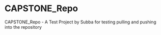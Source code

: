 # CAPSTONE_Repo
CAPSTONE_Repo - A Test Project by Subba for testing pulling and pushing into the repository

